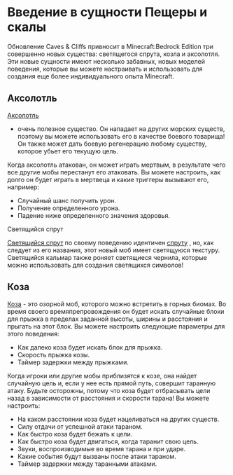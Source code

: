 # Введение в сущности Пещеры и скалы

Обновление Caves & Cliffs привносит в Minecraft:Bedrock Edition три совершенно новых существа: светящегося спрута, козла
и аксолотля. Эти новые сущности имеют несколько забавных, новых моделей поведения, которые вы можете настраивать и
использовать для создания еще более индивидуального опыта Minecraft.

## Аксолотль

[Аксолотль](../../Others/Entities/axolotl.md)

- очень полезное существо. Он нападает на других морских существ, поэтому вы можете использовать его в качестве боевого
  товарища! Он также может дать боевую регенерацию любому существу, которое убьет его текущую цель.

Когда аксолотль атакован, он может играть мертвым, в результате чего все другие мобы перестанут его атаковать. Вы можете
настроить, как долго он будет играть в мертвеца и какие триггеры вызывают его, например:

+ Случайный шанс получить урон.
+ Получение определенного урона.
+ Падение ниже определенного значения здоровья.

Светящийся спрут

[Светящийся спрут](../../Others/Entities/glow_squid)
по своему поведению
идентичен [спруту](../../Others/Entities/squid)
, но, как следует из его названия, этот новый моб имеет светящуюся текстуру. Светящийся кальмар также роняет светящиеся
чернила, которые можно использовать для создания светящихся символов!

## Коза

[Коза](../../Others/Entities/goat) -
это озорной моб, которого можно встретить в горных биомах. Во время своего времяпрепровождения он будет искать случайные
блоки для прыжка в пределах заданной высоты, ширины и расстояния и прыгать на этот блок. Вы можете настроить следующие
параметры для этого поведения:

+ Как далеко коза будет искать блок для прыжка.
+ Скорость прыжка козы.
+ Таймер задержки между прыжками.

Когда игроки или другие мобы приблизятся к козе, она найдет случайную цель и, если у нее есть прямой путь, совершит
таранную атаку. Будьте осторожны, потому что коза будет отбрасывать цели назад в зависимости от расстояния и скорости
тарана! Вы можете настроить:

+ На каком расстоянии коза будет нацеливаться на других существ.
+ Силу отдачи от успешной атаки тараном.
+ Как быстро коза будет бежать к цели.
+ Как быстро коза будет двигаться, когда таранит свою цель.
+ Звуки, воспроизводимые во время тарана и при ударе.
+ Какие события будут вызваны после атаки тараном.
+ Таймер задержки между таранными атаками.
